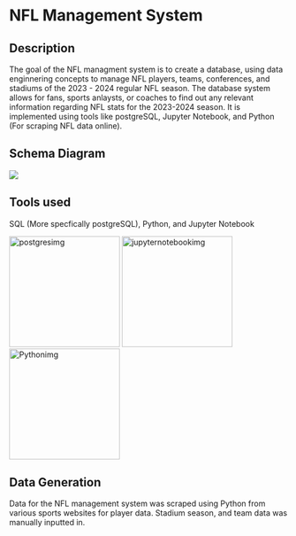 # NFL Management System

## Description
<p>The goal of the NFL managment system is to create a database, using data enginnering concepts to manage NFL players, teams, conferences, and stadiums of the 2023 - 2024 regular NFL season. The database system allows for fans, sports anlaysts, or coaches to find out any relevant information regarding NFL stats for the 2023-2024 season. It is implemented using tools like postgreSQL, Jupyter Notebook, and Python (For scraping NFL data online).</p>

## Schema Diagram
<img src = "https://github.com/davidb200/NFL-Management-System/assets/101841853/e8a185eb-afe9-4536-9c21-e48ebfb1caf2"> 

## Tools used
SQL (More specfically postgreSQL), Python, and Jupyter Notebook
<div class="tools-used">
  <img width="200" height="200" alt="postgresimg" src="https://tse2.mm.bing.net/th?id=OIP.5eAy58BXR6eyTD5BDjFbAwHaDZ&pid=Api&P=0&h=180">
  <img width="200" height="200" alt="jupyternotebookimg" src="https://tse3.mm.bing.net/th?id=OIP.BWugDHBz7qW9EOPZfSk7fgHaFx&pid=Api&P=0&h=180">
  <img width="200" height="200" alt="Pythonimg" src="https://upload.wikimedia.org/wikipedia/commons/thumb/c/c3/Python-logo-notext.svg/1200px-Python-logo-notext.svg.png">
</div>

## Data Generation
<p>Data for the NFL management system was scraped using Python from various sports websites for player data. Stadium season, and team data was manually inputted in.</p>

